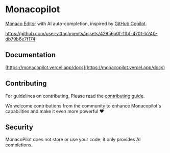# Monacopilot

[Monaco Editor](https://microsoft.github.io/monaco-editor/) with AI auto-completion, inspired by [GitHub Copilot](https://github.com/features/copilot/).

https://github.com/user-attachments/assets/42956a0f-1fbf-4701-b240-db79b6e7f174

## Documentation

[https://monacopilot.vercel.app/docs](https://monacopilot.vercel.app/docs)

## Contributing

For guidelines on contributing, Please read the [contributing guide](https://github.com/arshad-yaseen/monacopilot/blob/main/CONTRIBUTING.md).

We welcome contributions from the community to enhance Monacopilot's capabilities and make it even more powerful ❤️

## Security

MonacoPilot does not store or use your code; it only provides AI completions.
